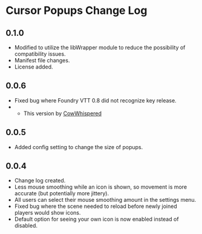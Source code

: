 # Cursor Popups Change Log

## 0.1.0
* Modified to utilize the libWrapper module to reduce the possibility of compatibility issues.
* Manifest file changes.
* License added.

## 0.0.6
* Fixed bug where Foundry VTT 0.8 did not recognize key release.
* * This version by [CowWhispered](https://github.com/CowWhispered)

## 0.0.5
* Added config setting to change the size of popups.

## 0.0.4
* Change log created.
* Less mouse smoothing while an icon is shown, so movement is more accurate (but potentially more jittery).
* All users can select their mouse smoothing amount in the settings menu.
* Fixed bug where the scene needed to reload before newly joined players would show icons.
* Default option for seeing your own icon is now enabled instead of disabled.